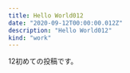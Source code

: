 ```yaml
---
title: Hello World012
date: "2020-09-12T00:00:00.012Z"
description: "Hello World012"
kind: "work"
---
```


12初めての投稿です。